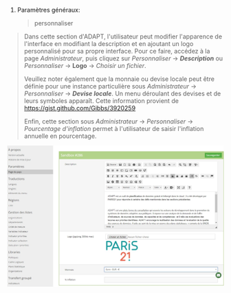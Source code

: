 1.  <span id="bookmark25" class="anchor"></span>Paramètres généraux:
    > personnaliser

> Dans cette section d'ADAPT, l'utilisateur peut modifier l'apparence de
> l'interface en modifiant la description et en ajoutant un logo
> personnalisé pour sa propre interface. Pour ce faire, accédez à la
> page *Administrateur*, puis cliquez sur *Personnaliser* -&gt;
> ***Description*** ou *Personnaliser* -&gt; **Logo** -&gt; *Choisir un
> fichier*.
>
> Veuillez noter également que la monnaie ou devise locale peut être
> définie pour une instance particulière sous *Administrateur* -&gt;
> *Personnaliser* -&gt; ***Devise locale***. Un menu déroulant des
> devises et de leurs symboles apparaît. Cette information provient de
> [<u>https://gist.github.com/Gibbs/3920259</u>](https://gist.github.com/Gibbs/3920259)
>
> Enfin, cette section sous *Administrateur* -&gt; *Personnaliser* -&gt;
> *Pourcentage d'inflation* permet à l'utilisateur de saisir l'inflation
> annuelle en pourcentage.

![](ADAPTmedia_fr\media\image14.jpeg)